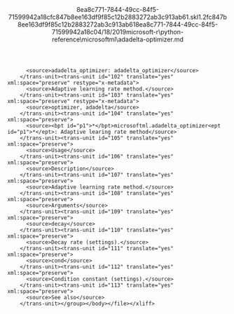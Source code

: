 <?xml version="1.0"?><xliff version="1.2" xmlns="urn:oasis:names:tc:xliff:document:1.2" xmlns:xsi="http://www.w3.org/2001/XMLSchema-instance" xsi:schemaLocation="urn:oasis:names:tc:xliff:document:1.2 xliff-core-1.2-transitional.xsd"><file datatype="xml" original="adadelta-optimizer.md" source-language="en-US" target-language="en-US"><header><tool tool-id="mdxliff" tool-name="mdxliff" tool-version="1.0-d1654b2" tool-company="Microsoft" /><xliffext:skl_file_name xmlns:xliffext="urn:microsoft:content:schema:xliffextensions">8ea8c771-7844-49cc-84f5-71599942a18cfc847b8ee163df9f85c12b2883272ab3c913ab61.skl</xliffext:skl_file_name><xliffext:version xmlns:xliffext="urn:microsoft:content:schema:xliffextensions">1.2</xliffext:version><xliffext:ms.openlocfilehash xmlns:xliffext="urn:microsoft:content:schema:xliffextensions">fc847b8ee163df9f85c12b2883272ab3c913ab61</xliffext:ms.openlocfilehash><xliffext:ms.sourcegitcommit xmlns:xliffext="urn:microsoft:content:schema:xliffextensions">8ea8c771-7844-49cc-84f5-71599942a18c</xliffext:ms.sourcegitcommit><xliffext:ms.lasthandoff xmlns:xliffext="urn:microsoft:content:schema:xliffextensions">04/18/2019</xliffext:ms.lasthandoff><xliffext:ms.openlocfilepath xmlns:xliffext="urn:microsoft:content:schema:xliffextensions">microsoft-r\python-reference\microsoftml\adadelta-optimizer.md</xliffext:ms.openlocfilepath></header><body><group id="content" extype="content"><trans-unit id="101" translate="yes" xml:space="preserve" restype="x-metadata">
          <source>adadelta_optimizer: adadelta_optimizer</source>
        </trans-unit><trans-unit id="102" translate="yes" xml:space="preserve" restype="x-metadata">
          <source>Adaptive learning rate method.</source>
        </trans-unit><trans-unit id="103" translate="yes" xml:space="preserve" restype="x-metadata">
          <source>optimizer, adadelta</source>
        </trans-unit><trans-unit id="104" translate="yes" xml:space="preserve">
          <source><bpt id="p1">*</bpt>microsoftml.adadelta_optimizer<ept id="p1">*</ept>: Adaptive learing rate method</source>
        </trans-unit><trans-unit id="105" translate="yes" xml:space="preserve">
          <source>Usage</source>
        </trans-unit><trans-unit id="106" translate="yes" xml:space="preserve">
          <source>Description</source>
        </trans-unit><trans-unit id="107" translate="yes" xml:space="preserve">
          <source>Adaptive learning rate method.</source>
        </trans-unit><trans-unit id="108" translate="yes" xml:space="preserve">
          <source>Arguments</source>
        </trans-unit><trans-unit id="109" translate="yes" xml:space="preserve">
          <source>decay</source>
        </trans-unit><trans-unit id="110" translate="yes" xml:space="preserve">
          <source>Decay rate (settings).</source>
        </trans-unit><trans-unit id="111" translate="yes" xml:space="preserve">
          <source>cond</source>
        </trans-unit><trans-unit id="112" translate="yes" xml:space="preserve">
          <source>Condition constant (settings).</source>
        </trans-unit><trans-unit id="113" translate="yes" xml:space="preserve">
          <source>See also</source>
        </trans-unit></group></body></file></xliff>